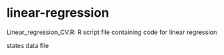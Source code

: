 # linear-regression

Linear_regression_CV.R: R script file containing code for linear regression 

states data file 


